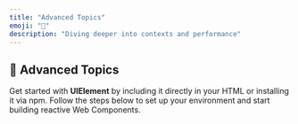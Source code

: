 ```yaml
---
title: "Advanced Topics"
emoji: "🚀"
description: "Diving deeper into contexts and performance"
---
```


<section class="hero">

# 🚀 Advanced Topics

<p class="lead">Get started with <strong>UIElement</strong> by including it directly in your HTML or installing it via npm. Follow the steps below to set up your environment and start building reactive Web Components.</p>
</section>

<section>

##

</section>